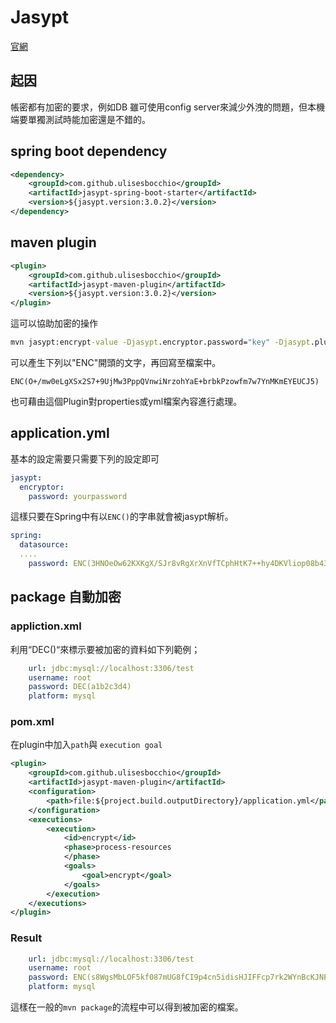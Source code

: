 # Jasypt

[官網](http://www.jasypt.org/index.html)

## 起因

帳密都有加密的要求，例如DB
雖可使用config server來減少外洩的問題，但本機端要單獨測試時能加密還是不錯的。

## spring boot dependency

```xml
<dependency>
	<groupId>com.github.ulisesbocchio</groupId>
	<artifactId>jasypt-spring-boot-starter</artifactId>
	<version>${jasypt.version:3.0.2}</version>
</dependency>
```

## maven plugin 

```xml
<plugin>
	<groupId>com.github.ulisesbocchio</groupId>
	<artifactId>jasypt-maven-plugin</artifactId>
	<version>${jasypt.version:3.0.2}</version>
</plugin>
```

這可以協助加密的操作

```cmd
mvn jasypt:encrypt-value -Djasypt.encryptor.password="key" -Djasypt.plugin.value="password_value"
```

可以產生下列以"ENC"開頭的文字，再回寫至檔案中。

```
ENC(O+/mw0eLgXSx2S7+9UjMw3PppQVnwiNrzohYaE+brbkPzowfm7w7YnMKmEYEUCJ5)
```

也可藉由這個Plugin對properties或yml檔案內容進行處理。

## application.yml

基本的設定需要只需要下列的設定即可

```yaml
jasypt:
  encryptor:
    password: yourpassword
```

這樣只要在Spring中有以```ENC()```的字串就會被jasypt解析。

```yaml
spring:
  datasource:
  ....
    password: ENC(3HNOeOw62KXKgX/SJr8vRgXrXnVfTCphHtK7++hy4DKVliop08b43LvS5AcYMRkK)
```

## package 自動加密

### appliction.xml

利用“DEC()“來標示要被加密的資料如下列範例；

```yaml
    url: jdbc:mysql://localhost:3306/test
    username: root
    password: DEC(a1b2c3d4)
    platform: mysql
```

### pom.xml

在plugin中加入```path```與 ```execution goal```

```xml
<plugin>
	<groupId>com.github.ulisesbocchio</groupId>
	<artifactId>jasypt-maven-plugin</artifactId>
	<configuration>
		<path>file:${project.build.outputDirectory}/application.yml</path>
	</configuration>
	<executions>
		<execution>
			<id>encrypt</id>
			<phase>process-resources
			</phase>
			<goals>
				<goal>encrypt</goal>
			</goals>
		</execution>
	</executions>
</plugin>
```
### Result

```yaml
    url: jdbc:mysql://localhost:3306/test
    username: root
    password: ENC(s8WgsMbLOF5kf087mUG8fCI9p4cn5idisHJIFFcp7rk2WYnBcKJNEAwfop2TJc7N)
    platform: mysql
```
這樣在一般的```mvn package```的流程中可以得到被加密的檔案。